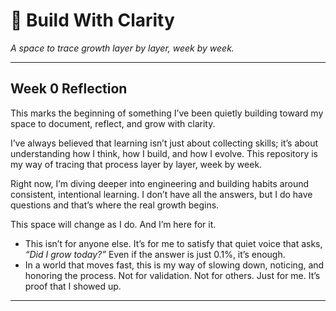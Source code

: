 # 🌿 Build With Clarity  
*A space to trace growth layer by layer, week by week.*

---

## Week 0 Reflection

This marks the beginning of something I’ve been quietly building toward my space to document, reflect, and grow with clarity.

I’ve always believed that learning isn’t just about collecting skills; it’s about understanding how I think, how I build, and how I evolve. This repository is my way of tracing that process layer by layer, week by week.

Right now, I’m diving deeper into engineering and building habits around consistent, intentional learning. I don’t have all the answers, but I do have questions and that’s where the real growth begins.

This space will change as I do. And I’m here for it.

- This isn’t for anyone else. It’s for me to satisfy that quiet voice that asks, *“Did I grow today?”* Even if the answer is just 0.1%, it’s enough.
- In a world that moves fast, this is my way of slowing down, noticing, and honoring the process. Not for validation. Not for others. Just for me. It’s proof that I showed up.

---
